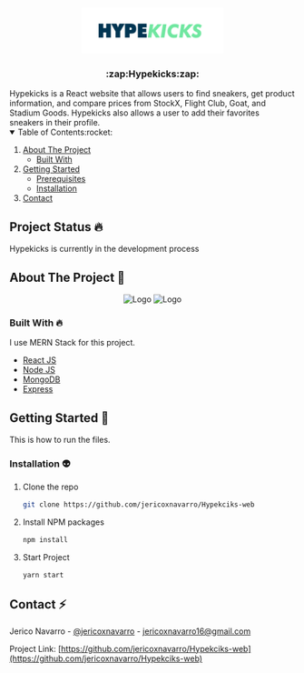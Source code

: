 <br />
<p align="center">
    <img src="client/public/logo.png" alt="Logo" width="250" height="80">

  <h3 align="center">:zap:Hypekicks:zap:</h3>
</p>
Hypekicks is a React website that allows users to find sneakers, get product information, and compare prices from StockX, Flight Club, Goat, and Stadium Goods. Hypekicks also allows a user to add their favorites sneakers in their profile.
<!-- TABLE OF CONTENTS -->
<details open="open">
  <summary>Table of Contents:rocket:</summary>
  <ol>
    <li>
      <a href="#about-the-project">About The Project</a>
      <ul>
        <li><a href="#built-with">Built With</a></li>
      </ul>
    </li>
    <li>
      <a href="#getting-started">Getting Started</a>
      <ul>
        <li><a href="#prerequisites">Prerequisites</a></li>
        <li><a href="#installation">Installation</a></li>
      </ul>
    </li>
    <li><a href="#contact">Contact</a></li>
  </ol>
</details>

## Project Status :fire:

Hypekicks is currently in the development process

## About The Project :chicken:

  <p align="center">
<img src="https://github.com/jericoxnavarro/Hypekciks-web/blob/main/client/public/Home.gif" alt="Logo" width="100%" height="50%">
    <img src="https://github.com/jericoxnavarro/Hypekciks-web/blob/main/client/public/Pricing.gif" alt="Logo" width="100%" height="50%">
  </p>

### Built With :fire:

I use MERN Stack for this project.

- [React JS](https://reactjs.org/)
- [Node JS](https://nodejs.org/en/)
- [MongoDB](https://www.mongodb.com/)
- [Express](https://expressjs.com/)

<!-- GETTING STARTED -->

## Getting Started :green_heart:

This is how to run the files.

### Installation :alien:

1. Clone the repo
   ```sh
   git clone https://github.com/jericoxnavarro/Hypekciks-web
   ```
2. Install NPM packages
   ```sh
   npm install
   ```
3. Start Project
   ```sh
   yarn start
   ```

<!-- CONTACT -->

## Contact :zap:

Jerico Navarro - [@jericoxnavarro](https://github.com/jericoxnavarro) - jericoxnavarro16@gmail.com

Project Link: [https://github.com/jericoxnavarro/Hypekciks-web](https://github.com/jericoxnavarro/Hypekciks-web)
